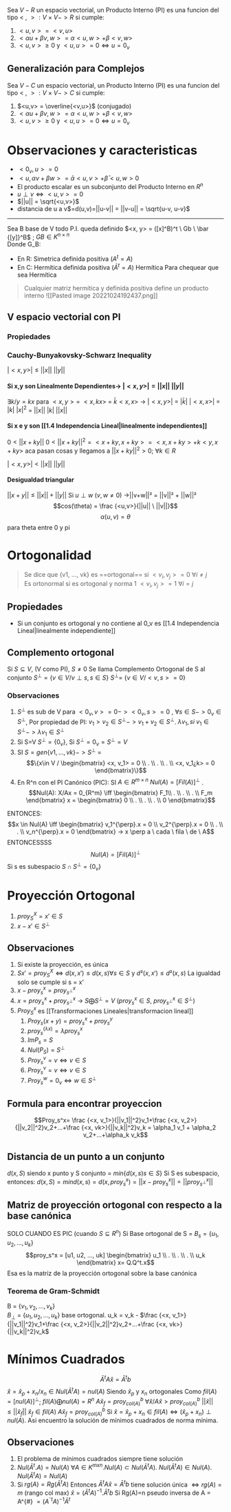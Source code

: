 Sea $V-R$ un espacio vectorial, un Producto Interno (PI) es una funcion del tipo $< \  , \ > : V \times V -> R$ si cumple:
1) $<u,v> = <v,u>$
2) $<\alpha u+ \beta v, w> = \alpha <u,w> +  \beta <v,w>$
3) $<u,v> \geq 0$ y $<u, u> = 0 \iff u = 0_v$ 

## Generalización para Complejos
Sea $V-C$ un espacio vectorial, un Producto Interno (PI) es una funcion del tipo $< \  , \ > : V \times V ->C$ si cumple:
1) $<u,v> = \overline{<v,u>}$ (conjugado)
2) $<\alpha u+ \beta v, w> = \alpha <u,w> +  \beta <v,w>$
3) $<u,v> \geq 0$ y $<u, u> = 0 \iff u = 0_v$ 

# Observaciones y caracteristicas
- $<0_v, u>= 0$
- $<u, \alpha v + \beta w>= \bar \alpha <u,v> + \bar \beta <u, w> 0$
- El producto escalar es un subconjunto del Producto Interno en $R^n$
- $u \perp v \iff <u, v> = 0$ 
- $||u|| = \sqrt{<u,v>}$
- distancia de u a v$=d(u,v)=||u-v|| = ||v-u|| = \sqrt{u-v, u-v}$
---
Sea B base de V todo P.I. queda definido
$<x, y> = ([x]^B)^t \ Gb \ \bar {[y]}^B$ ; $GB \in K^{n \times n}$  
Donde G_B:
 - En R: Simetrica definida positiva ($A^t =A$)
 - En C: Hermítica definida positiva ($\bar A^t =A$) Hermítica
 Para chequear que sea Hermítica
 > Cualquier matriz hermítica y definida positiva define un producto interno
 ![[Pasted image 20221024192437.png]]

## V espacio vectorial con PI
### Propiedades
### Cauchy-Bunyakovsky-Schwarz Inequality
$|<x, y>| \le ||x|| \ ||y||$
#### Si x,y son Linealmente Dependientes→ $|<x, y>| = ||x|| \ ||y||$
$\exists k/y = kx$ para $<x, y> =$ $<x, kx>$ = $\bar k <x,x>$  → $|<x,y>|$ = $|\bar k| \ |<x, x>|$ = $|k| \ |x|^2$ = $||x|| \ |k| \ ||x||$ 
#### Si x e y son  [[1.4 Independencia Lineal|linealmente independientes]] 
$0<||x+ky||$
$0<||x+ky||^2 = <x+ky, x+ky> = <x, x +ky> +k < y, x+ ky>$  aca pasan cosas y llegamos a 
$||x+ky||^2 > 0$; $\forall k \in R$  

$|<x, y>| < ||x|| \ ||y||$ 
#### Desigualdad triangular
$||x+y|| \leq ||x||+||y||$
Si $u \perp w$ $(v, w \neq 0)$ ->||v+w||² = ||v||² + ||w||²
$$cos(\theta) = \frac {<u,v>}{||u|| \ ||v||}$$
$$\alpha(u,v) = \theta$$
para theta entre 0 y pi



# Ortogonalidad
> Se dice que {v1, ..., vk} es ==ortogonal== si $<v_i, v_j> = 0$ $\forall i \neq j$  
> Es ortonormal si es ortogonal y norma 1 $<v_i, v_j> = 1$ $\forall i = j$


## Propiedades
- Si un conjunto es ortogonal y no contiene al 0_v es [[1.4 Independencia Lineal|linealmente independiente]]

## Complemento ortogonal
Si $S \subseteq V$, (V como PI), $S \neq 0$
Se llama Complemento Ortogonal de S al conjunto $S^{\perp} = \{v \in V / v \perp s, s \in S \}$ $S^{\perp}$= $\{ v \in V / <v, s> = 0 \}$


### Observaciones
1) $S^{\perp}$ es sub de V para $<0_v, v>=0-><0_v, s>= 0$ , $\forall s \in S -> 0_v \in S^{\perp}$, Por propiedad de PI: $v_1>v_2 \in S^{\perp} -> v_1 +v_2 \in S^{\perp}$. $\lambda v_1, si \ v_1 \in S^{\perp} -> \lambda v_1 \in S^{\perp}$ 
2) Si S=V $S^{\perp} = \{0_v\}$, Si $S^{\perp} = {0_v} = S^{\perp} = V$
3) SI $S = gen \{v1, ..., vk\}-> S^{\perp}$ = $$\{x\in V / \begin{bmatrix}
<x, v_1> = 0 \\
. \\
. \\
. \\
<x, v_1¿k> = 0
\end{bmatrix}\}$$
4) En R^n con el PI Canónico (PIC): SI $A \in R^{m \times n}$ $Nul(A)= [Fil(A)]^\perp$ . $$Nul(A): X/Ax = 0_{R^m} \iff \begin{bmatrix}
F_1\\
. \\
. \\
. \\
F_m
\end{bmatrix} x = \begin{bmatrix}
0 \\
. \\
. \\
. \\
0
\end{bmatrix}$$

ENTONCES: $$x \in Nul(A) \iff \begin{bmatrix}
v_1^{\perp}.x = 0 \\
v_2^{\perp}.x = 0  \\
. \\
. \\
v_n^{\perp}.x = 0 
\end{bmatrix} -> x \perp a \ cada \ fila \ de \ A$$
ENTONCESSSS $$Nul(A) = [Fil(A)]^{\perp}$$
Si s es subespacio $S \cap S^{\perp}  = \{ 0_v\}$

# Proyección Ortogonal
1) $proy_S^X = x' \in S$
2) $x-x' \in S^{\perp}$
## Observaciones
1) Si existe la proyección, es única
2) $S x' = proy_S^X  \iff d(x, x') \leq d(x, s) \forall s \in S$  y $d²(x,x') \leq d²(x, s)$ La igualdad solo se cumple si s = x'
3) $x-proy_s^x= proy_{s^{\perp}}^x$  
4) $x = proy_s^x + proy_{s^{\perp}}^x$ -> $S \bigoplus S^{\perp} = V$ ($proy_s^x \in S, \  proy_{s^{\perp}}^x \in S^{\perp}$)
5) $Proy_S^x$ es [[Transformaciones Lineales|transformacion lineal]] 
	1) $Proy_s(x+y) = proy_s^x + proy_s^y$
	2) $proy_s^{(\lambda x)} = \lambda proy_s^x$
	3) $Im P_s = S$
	4) $Nul(P_S) = S^{\perp}$
	5) $Proy_s^v = v \iff v \in S$
	6) $Proy_s^v = v \iff v \in S$
	7) $Proy_s^w =0_v \iff w \in S^{\perp}$

## Formula para encontrar proyeccion
$$Proy_s^x= \frac {<x, v_1>}{||v_1||^2}v_1+\frac {<x, v_2>}{||v_2||^2}v_2+...+\frac {<x, vk>}{||v_k||^2}v_k = \alpha_1 v_1 + \alpha_2 v_2+...+\alpha_k v_k$$
## Distancia de un punto a un conjunto
$d(x, S)$ siendo x punto y S conjunto  = $min \{d(x,s) s \in S\}$
Si S es subespacio, entonces:
$d(x,S)= min d(x,s) = d(x, proy_s^x)= ||x-proy_s^x|| = ||proy_{s^{\perp}}^x||$

## Matriz de proyección ortogonal con respecto a la base canónica
SOLO CUANDO ES PIC
(cuando  $S \subseteq R^n$)
Si Base ortogonal de S = $B_s = \{u_1, u_2, ..., u_k\}$ 
$$proy_s^x = [u1, u2, ..., uk] \begin{bmatrix}
u_1 \\
. \\
. \\
. \\
u_k
\end{bmatrix} x= Q.Q^t.x$$
Esa es la matriz de la proyección ortogonal sobre la base canónica


### Teorema de Gram-Schmidt
B = $\{v_1, v_2, ..., v_k\}$  
$B_{\perp}$ = $\{u_1, u_2, ..., u_k\}$  base ortogonal.
u_k = v_k - $\frac {<x, v_1>}{||v_1||^2}v_1+\frac {<x, v_2>}{||v_2||^2}v_2+...+\frac {<x, vk>}{||v_k||^2}v_k$  

# Mínimos Cuadrados
$$\bar A^t A \hat x = \bar A^t b$$
$\hat x = \hat x_p + x_n / x_n \in Nul(\bar A^t A) = nul(A)$ Siendo $\hat x_p$ y  $x_n$ ortogonales
Como $fil(A)=[nul(A)]^{\perp}$; $fil(A)\bigoplus nul(A) = R^n$ 
$A\hat x_f = proy_{col(A)}^b$ 
$\forall \hat x / A \hat x > proy_{col(A)}^b$
$||\hat x|| \leq ||\hat x_f||$
$\hat x_f \in fil(A)$
$A \hat x_f = proy_{col(A)}^b$
Si $\hat x =\hat x_p + x_n \in fil(A) \iff (\hat x_p +x_n) \perp nul(A)$. Asi encuentro la solución de mínimos cuadrados de norma mínima.  
## Observaciones
1) El problema de mínimos cuadrados siempre tiene solución
2) $Nul(\bar A^t .A)= Nul(A)$ $\forall A \in K^{mxn}$.$Nul(A) \subset Nul(\bar A^t A)$. $Nul(\bar A^t A) \in Nul(A)$. $Nul(\bar A^t A) = Nul(A)$
3) Si $rg(A) = Rg(\bar A^t A)$
Entonces $\bar A^t A \hat x = \bar A^t b$ tiene solución única $\iff rg(A)= m$ (rango col max) $\hat x = (\bar A^t A)^{-1} . \bar A^t b$
Si Rg(A)=n pseudo inversa de A = A^{#} $= (A^{⁻t}A)^{-1} \bar A^t$ 

